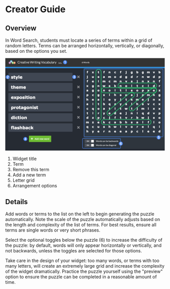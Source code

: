# Creator Guide #

## Overview ##

In Word Search, students must locate a series of terms within a grid of random letters. Terms can be arranged horizontally, vertically, or diagonally, based on the options you set.

![Word Search Creator](assets/create_widget_word_search.png "Word Search Creator")

1. Widget title
2. Term
3. Remove this term
4. Add a new term
5. Letter grid
6. Arrangement options

## Details ##

Add words or terms to the list on the left to begin generating the puzzle automatically. Note the scale of the puzzle automatically adjusts based on the length and complexity of the list of terms. For best results, ensure all terms are single words or very short phrases.

Select the optional toggles below the puzzle (6) to increase the difficulty of the puzzle: by default, words will only appear horizontally or vertically, and not backwards, unless the toggles are selected for those options.

Take care in the design of your widget: too many words, or terms with too many letters, will create an extremely large grid and increase the complexity of the widget dramatically. Practice the puzzle yourself using the "preview" option to ensure the puzzle can be completed in a reasonable amount of time.